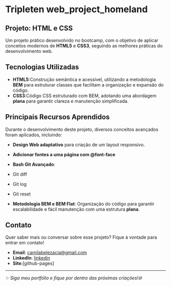 # Tripleten web_project_homeland

## Projeto: HTML e CSS 

Um projeto prático desenvolvido no bootcamp, com o objetivo de aplicar conceitos modernos de **HTML5** e **CSS3**, seguindo as melhores práticas do desenvolvimento web.

## Tecnologias Utilizadas

- **HTML5**:Construção semântica e acessível, utilizando a metodologia **BEM** para estruturar classes que facilitam a organização e expansão do código.
- **CSS3**:Código CSS estruturado com BEM, adotando uma abordagem **plana** para garantir clareza e manutenção simplificada.

## Principais Recursos Aprendidos

Durante o desenvolvimento deste projeto, diversos conceitos avançados foram aplicados, incluindo:

- **Design Web adaptativo** para criação de um layout responsivo.
- **Adicionar fontes a uma página com @font-face** 
- **Bash Git Avançado**:
- Git diff
- Git log
- Git reset 

- **Metodologia BEM e BEM Flat**: Organização do código para garantir escalabilidade e fácil manutenção com uma estrutura **plana**.

## Contato

Quer saber mais ou conversar sobre esse projeto? Fique à vontade para entrar em contato!

- **Email**: [camilabelezacia@gmail.com](mailto:camilabelezacia@gmail.com)
- **LinkedIn**: [linkedin](https://www.linkedin.com/in/camila-falc%C3%A3o-80919a30a//)
- **Site**:[github-pages]

---

_✨ Siga meu portfólio e fique por dentro das próximas criações!🌐_
